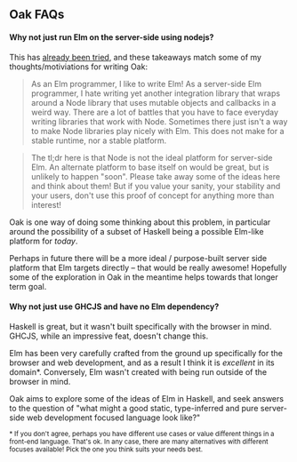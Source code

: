 ## Oak FAQs

#### Why not just run Elm on the server-side using nodejs?

This has [already been tried](https://github.com/eeue56/take-home), and these takeaways match some of my thoughts/motiviations for writing Oak:

> As an Elm programmer, I like to write Elm! As a server-side Elm programmer, I hate writing yet another integration library that wraps around a Node library that uses mutable objects and callbacks in a weird way. There are a lot of battles that you have to face everyday writing libraries that work with Node. Sometimes there just isn't a way to make Node libraries play nicely with Elm. This does not make for a stable runtime, nor a stable platform.

> The tl;dr here is that Node is not the ideal platform for server-side Elm. An alternate platform to base itself on would be great, but is unlikely to happen "soon". Please take away some of the ideas here and think about them! But if you value your sanity, your stability and your users, don't use this proof of concept for anything more than interest!

Oak is one way of doing some thinking about this problem, in particular around the possibility of a subset of Haskell being a possible Elm-like platform for _today_.

Perhaps in future there will be a more ideal / purpose-built server side platform that Elm targets directly – that would be really awesome! Hopefully some of the exploration in Oak in the meantime helps towards that longer term goal.


#### Why not just use GHCJS and have no Elm dependency?

Haskell is great, but it wasn't built specifically with the browser in mind. GHCJS, while an impressive feat, doesn't change this.

Elm has been very carefully crafted from the ground up specifically for the browser and web development, and as a result I think it is _excellent_ in its domain*. Conversely, Elm wasn't created with being run outside of the browser in mind.

Oak aims to explore some of the ideas of Elm in Haskell, and seek answers to the question of "what might a good static, type-inferred and pure server-side web development focused language look like?"


<sub>\* If you don't agree, perhaps you have different use cases or value different things in a front-end language. That's ok. In any case, there are many alternatives with different focuses available! Pick the one you think suits your needs best.</sub>
